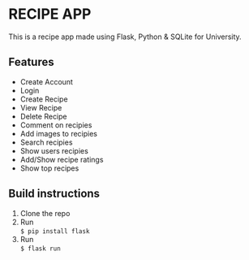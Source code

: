 # RECIPE APP
This is a recipe app made using Flask, Python & SQLite for University.

## Features
- Create Account
- Login
- Create Recipe
- View Recipe
- Delete Recipe
- Comment on recipies
- Add images to recipies
- Search recipies
- Show users recipies
- Add/Show recipe ratings
- Show top recipes


## Build instructions
1. Clone the repo
2. Run<br/>`$ pip install flask`
3. Run<br/>`$ flask run`